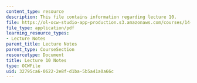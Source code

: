 ```yaml
---
content_type: resource
description: This file contains information regarding lecture 10.
file: https://ol-ocw-studio-app-production.s3.amazonaws.com/courses/14-581-international-economics-i-spring-2013/32795ca606222e8fd1ba5b5a41a0a66c_MIT14_581S13_classnotes10.pdf
file_type: application/pdf
learning_resource_types:
- Lecture Notes
parent_title: Lecture Notes
parent_type: CourseSection
resourcetype: Document
title: Lecture 10 Notes
type: OCWFile
uid: 32795ca6-0622-2e8f-d1ba-5b5a41a0a66c
---
```


